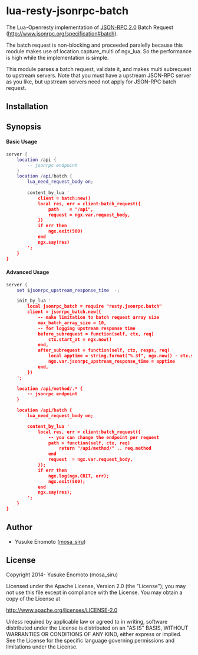 # lua-resty-jsonrpc-batch

The Lua-Openresty implementation of [JSON-RPC 2.0](http://www.jsonrpc.org/specification) Batch Request (http://www.jsonrpc.org/specification#batch).

The batch request is non-blocking and proceeded paralelly because this module makes use of location.capture_multi of ngx_lua. So the performance is high while the implementation is simple.

This module parses a batch request, validate it, and makes multi subrequest to upstream servers.
Note that you must have a upstream JSON-RPC server as you like, but upstream servers need not apply for JSON-RPC batch request.

## Installation

## Synopsis

#### Basic Usage

```lua
server {
    location /api {
        -- jsonrpc endpoint
    }
    location /api/batch {
        lua_need_request_body on;
        
        content_by_lua '
            client = batch:new()
            local res, err = client:batch_request({
                path    = "/api",
                request = ngx.var.request_body,
            })
            if err then
                ngx.exit(500)
            end
            ngx.say(res)
        ';
    }
}
```

#### Advanced Usage


```lua
server {
    set $jsonrpc_upstream_response_time  -;

    init_by_lua '
        local jsonrpc_batch = require "resty.jsonrpc.batch"
        client = jsonrpc_batch.new({
            -- make limitation to batch request array size
            max_batch_array_size = 10,
            -- for logging upstream response time
            before_subrequest = function(self, ctx, req)
                ctx.start_at = ngx.now()
            end,
            after_subrequest = function(self, ctx, resps, req)
                local apptime = string.format("%.3f", ngx.now() - ctx.start_at)
                ngx.var.jsonrpc_upstream_response_time = apptime
            end,
        })
    ';

    location /api/method/.* {
        -- jsonrpc endpoint
    }

    location /api/batch {
        lua_need_request_body on;

        content_by_lua '
            local res, err = client:batch_request({
                -- you can change the endpoint per request
                path = function(self, ctx, req)
                    return "/api/method/" .. req.method
                end
                request  = ngx.var.request_body,
            });
            if err then
                ngx.log(ngx.CRIT, err);
                ngx.exit(500);
            end
            ngx.say(res);
        ';
    }
}
```

## Author

* Yusuke Enomoto ([mosa_siru](https://twitter.com/mosa_siru))

## License

Copyright 2014- Yusuke Enomoto (mosa_siru)

Licensed under the Apache License, Version 2.0 (the "License");
you may not use this file except in compliance with the License.
You may obtain a copy of the License at

   http://www.apache.org/licenses/LICENSE-2.0

Unless required by applicable law or agreed to in writing, software
distributed under the License is distributed on an "AS IS" BASIS,
WITHOUT WARRANTIES OR CONDITIONS OF ANY KIND, either express or implied.
See the License for the specific language governing permissions and
limitations under the License.
